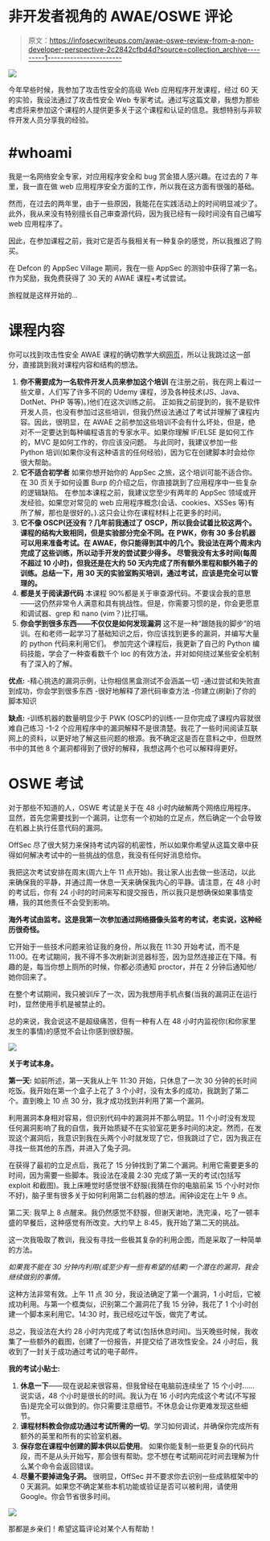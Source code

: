 # 非开发者视角的 AWAE/OSWE 评论

> 原文：<https://infosecwriteups.com/awae-oswe-review-from-a-non-developer-perspective-2c2842cfbd4d?source=collection_archive---------1----------------------->

![](img/fea1fdf517ce447c994b9ee484e60e4b.png)

今年早些时候，我参加了攻击性安全的高级 Web 应用程序开发课程，经过 60 天的实验，我设法通过了攻击性安全 Web 专家考试。通过写这篇文章，我想为那些考虑将来参加这个课程的人提供更多关于这个课程和认证的信息。我想特别与非软件开发人员分享我的经验。

# **#whoami**

我是一名网络安全专家，对应用程序安全和 bug 赏金猎人感兴趣。在过去的 7 年里，我一直在做 web 应用程序安全方面的工作，所以我在这方面有很强的基础。

然而，在过去的两年里，由于一些原因，我能花在实践活动上的时间明显减少了。此外，我从来没有特别擅长自己审查源代码，因为我已经有一段时间没有自己编写 web 应用程序了。

因此，在参加课程之前，我对它是否与我相关有一种复杂的感觉，所以我推迟了购买。

在 Defcon 的 AppSec Village 期间，我在一些 AppSec 的测验中获得了第一名。作为奖励，我免费获得了 30 天的 AWAE 课程+考试尝试。

旅程就是这样开始的…

# 课程内容

你可以找到攻击性安全 AWAE 课程的确切教学大纲[网页](https://www.offensive-security.com/awae-oswe/)，所以让我跳过这一部分，直接跳到我对课程内容和结构的想法。

1.  **你不需要成为一名软件开发人员来参加这个培训** 在注册之前，我在网上看过一些文章，人们写了许多不同的 Udemy 课程，涉及各种技术(JS、Java、DotNet、PHP 等等)。)他们在这次训练之前。
    正如我之前提到的，我不是软件开发人员，也没有参加过这些培训，但我仍然设法通过了考试并理解了课程内容。因此，很明显，在 AWAE 之前参加这些培训不会有什么坏处，但是，绝对不一定要达到每种编程语言的专家水平。如果你理解 IF/ELSE 是如何工作的，MVC 是如何工作的，你应该没问题。
    与此同时，我建议参加一些 Python 培训(如果你没有这种语言的任何经验)，因为它在创建脚本时会给你很大帮助。
2.  **它不适合初学者** 如果你想开始你的 AppSec 之旅，这个培训可能不适合你。在 30 页关于如何设置 Burp 的介绍之后，你直接跳到了应用程序中一些复杂的逻辑缺陷。
    在参加本课程之前，我建议您至少有两年的 AppSec 领域或开发经验。如果您对常见的 web 应用程序概念(会话、cookies、XSSes 等)有所了解，那也是很好的。).这只会让你在课程材料上花更多的时间。
3.  **它不像 OSCP(还没有？几年前我通过了 OSCP，所以我会试着比较这两个。课程的结构大致相同，但是实验部分完全不同。在 PWK，你有 30 多台机器可以用来准备考试。在 AWAE，你只能得到其中的几个。我设法在两个周末内完成了这些训练，所以动手开发的尝试要少得多。
    尽管我没有太多时间(每周不超过 10 小时)，但我还是在大约 50 天内完成了所有额外里程和额外箱子的训练。总结一下，用 30 天的实验室购买培训，通过考试，应该是完全可以管理的。**
4.  **都是关于阅读源代码** 本课程 90%都是关于审查源代码。不要误会我的意思——这仍然非常令人满意和具有挑战性。但是，你需要习惯的是，你会更愿意和调试器、grep 和 nano (vim？)比打嗝。
5.  **你会学到很多东西——不仅仅是如何发现漏洞** 这不是一种“跟随我的脚步”的培训。在和老师一起学习了基础知识之后，你应该找到更多的漏洞，并编写大量的 python 代码来利用它们。
    参加完这个课程后，我更新了自己的 Python 编码技能，学会了一种查看数千个 loc 的有效方法，并对如何绕过某些安全机制有了深入的了解。

**优点:**
-精心挑选的漏洞示例，让你相信黑盒测试不会涵盖一切
-通过尝试和失败直到成功，你会学到很多东西
-很好地解释了源代码审查方法
-你建立(刷新)了你的脚本知识

**缺点:**
-训练机器的数量明显少于 PWK (OSCP)的训练-一旦你完成了课程内容就很难自己练习
-1-2 个应用程序中的漏洞解释不是很清楚。我花了一些时间阅读互联网上的资料，以更好地了解这些问题的根源。我不确定这是否在意料之中，但既然书中的其他 8 个漏洞都得到了很好的解释，我想这两个也可以解释得更好。

# OSWE 考试

对于那些不知道的人，OSWE 考试是关于在 48 小时内破解两个网络应用程序。显然，首先您需要找到一个漏洞，让您有一个初始的立足点，然后确定一个会导致在机器上执行任意代码的漏洞。

OffSec 尽了很大努力来保持考试内容的机密性，所以如果你希望从这篇文章中获得如何解决考试中的一些挑战的信息，我没有任何好消息给你。

我把这次考试安排在周末(周六上午 11 点开始)。我让家人出去做一些活动，以此来确保我的平静，并通过周一休息一天来确保我内心的平静。请注意，在 48 小时的考试后，你有 24 小时的时间来写和提交报告，所以我只是想确保如果事情变糟，我的其他责任不会受到影响。

**海外考试由监考。这是我第一次参加通过网络摄像头监考的考试，老实说，这种经历很奇怪。**

它开始于一些技术问题来验证我的身份，所以我在 11:30 开始考试，而不是 11:00。在考试期间，我不得不多次刷新浏览器标签，因为显然连接正在下降。有趣的是，每当你想上厕所的时候，你都必须通知 proctor，并在 2 分钟后通知他/她你回来了。

在整个考试期间，我只被训斥了一次，因为我想用手机点餐(当我的漏洞正在运行时)，显然使用手机是被禁止的。

总的来说，我会说这不是超级痛苦，但有一种有人在 48 小时内监视你(和你家里发生的事情)的感觉不会让你感到很舒服。

![](img/460e974853809d4afd956e8f55404de8.png)

**关于考试本身。**

**第一天:**
如前所述，第一天我从上午 11:30 开始，只休息了一次 30 分钟的长时间吃饭。我开始在第一个盒子上花了 3 个小时，没有太多的成功，我跳到了第二个。直到晚上 10 点 30 分，我才成功找到并利用了第一个漏洞。

利用漏洞本身相对容易，但识别代码中的漏洞并不那么明显。11 个小时没有发现任何漏洞影响了我的自信，我开始质疑不在实验室花更多时间的决定。然而，在发现这个漏洞后，我意识到我在头两个小时就发现了它，但我跳过了它，因为我正在寻找一些其他的东西，并进入了兔子洞。

在获得了最初的立足点后，我花了 15 分钟找到了第二个漏洞。利用它需要更多的时间，因为需要一些脚本。我设法在凌晨 2:30 完成了第一天的考试(包括写 exploit 和截图)。我上床睡觉时感觉很不舒服(我猜在你的电脑前呆 15 个小时对你不好)，脑子里有很多关于如何利用第二台机器的想法。闹钟设定在上午 9 点。

第二天:
我早上 8 点醒来。我仍然感觉不舒服，但谢天谢地，洗完澡，吃了一顿丰盛的早餐后，这种感觉有所改变。大约早上 8:45，我开始了第二天的挑战。

这一次我吸取了教训，我没有寻找一些极其复杂的利用企图，而是采取了一种简单的方法。

*如果我不能在 30 分钟内利用(或至少有一些有希望的结果)一个潜在的漏洞，我会继续做别的事情。*

这种方法非常有效。上午 11 点 30 分，我设法确定了第一个漏洞，1 小时后，它被成功利用。与第一个框类似，识别第二个漏洞花了我 15 分钟，我花了 1 个小时创建一个脚本来利用它。14:30 时，我已经吃过午饭，做完了考试。

总之，我设法在大约 28 小时内完成了考试(包括休息时间)。当天晚些时候，我收集了一些额外的截图，创建了一份报告，并提交给了进攻性安全。24 小时后，我收到了一封关于成功通过考试的电子邮件。

**我的考试小贴士:**

1.  **休息一下**——现在说起来很容易，但我曾经在电脑前连续坐了 15 个小时……
    说实话，48 个小时是很长的时间。我认为在 16 小时内完成这个考试(不写报告)是完全可以做到的。你只需要注意细节。不休息会让你更难发现这些细节。
2.  **课程材料教会你成功通过考试所需的一切**。学习如何调试，并确保你完成所有额外的英里和所有的实验室机器。
3.  **保存您在课程中创建的脚本供以后使用**。
    如果你能复制一些更复杂的代码片段，而不是从头开始写，那会很有帮助。您不想在考试期间花时间去理解为什么某个命令会返回错误。
4.  **尽量不要掉进兔子洞。**
    很明显，OffSec 并不要求你去识别一些成熟框架中的 0 天漏洞。如果您不确定某些本机功能或验证是否可以被利用，请使用 Google。你会节省很多时间。

![](img/f646e977e7428f615890d7d24c51ffdf.png)

那都是乡亲们！希望这篇评论对某个人有帮助！